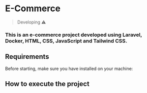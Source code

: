# E-Commerce

> Developing ⚠️

### This is an e-commerce project developed using Laravel, Docker, HTML, CSS, JavaScript and Tailwind CSS.

## Requirements
Before starting, make sure you have installed on your machine:


## How to execute the project
